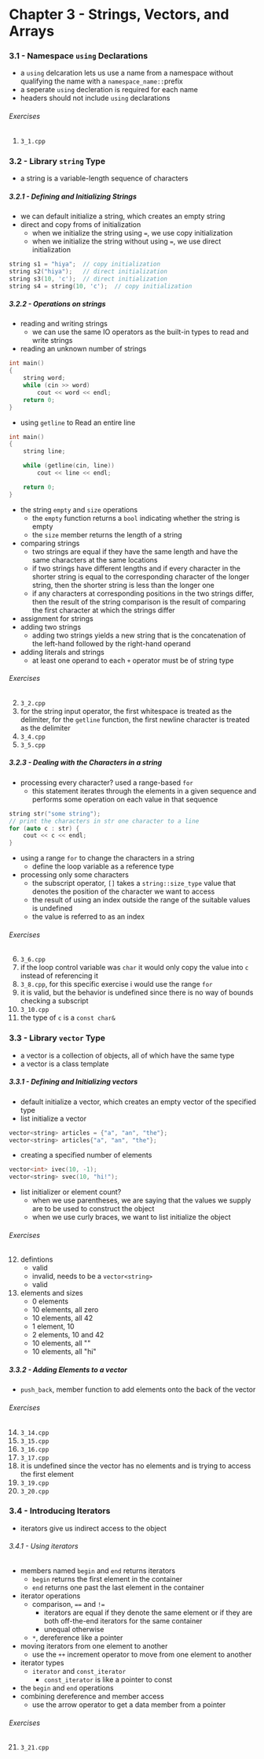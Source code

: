 # Chapter 3 - Strings, Vectors, and Arrays

### 3.1 - Namespace `using` Declarations
- a `using` delcaration lets us use a name from a namespace without qualifying the name with a `namespace_name::`prefix
- a seperate `using` decleration is required for each name
- headers should not include `using` declarations

###### Exercises
1. `3_1.cpp`

### 3.2 - Library `string` Type
- a string is a variable-length sequence of characters

##### 3.2.1 - Defining and Initializing Strings
- we can default initialize a string, which creates an empty string 
- direct and copy froms of initialization
    - when we initialize the string using `=`, we use copy initialization
    - when we initialize the string without using `=`, we use direct initialization

```cpp
string s1 = "hiya";  // copy initialization
string s2("hiya");   // direct initialization
string s3(10, 'c');  // direct initialization
string s4 = string(10, 'c');  // copy initialization
```

##### 3.2.2 - Operations on strings
- reading and writing strings
    - we can use the same IO operators as the built-in types to read and write strings
- reading an unknown number of strings

```cpp
int main()
{
    string word;
    while (cin >> word)
        cout << word << endl;
    return 0;
}
```

- using `getline` to Read an entire line

```cpp
int main()
{
    string line;

    while (getline(cin, line))
        cout << line << endl;

    return 0;
}
```

- the string `empty` and `size` operations
    - the `empty` function returns a `bool` indicating whether the string is empty
    - the `size` member returns the length of a string
- comparing strings
    - two strings are equal if they have the same length and have the same characters at the same locations
    - if two strings have different lengths and if every character in the shorter string is equal to the corresponding character of the longer string, then the shorter string is less than the longer one
    - if any characters at corresponding positions in the two strings differ, then the result of the string comparison is the result of comparing the first character at which the strings differ
- assignment for strings
- adding two strings
    - adding two strings yields a new string that is the concatenation of the left-hand followed by the right-hand operand
- adding literals and strings
    - at least one operand to each `+` operator must be of string type

###### Exercises
2. `3_2.cpp`
3. for the string input operator, the first whitespace is treated as the delimiter, for the `getline` function, the first newline character is treated as the delimiter
4. `3_4.cpp`
5. `3_5.cpp`

##### 3.2.3 - Dealing with the Characters in a string
- processing every character? used a range-based `for`
    - this statement iterates through the elements in a given sequence and performs some operation on each value in that sequence

```cpp
string str("some string");
// print the characters in str one character to a line
for (auto c : str) {
    cout << c << endl;
}
```

- using a range `for` to change the characters in a string
    - define the loop variable as a reference type
- processing only some characters
    - the subscript operator, `[]` takes a `string::size_type` value that denotes the position of the character we want to access
    - the result of using an index outside the range of the suitable values is undefined
    - the value is referred to as an index

###### Exercises
6. `3_6.cpp`
7. if the loop control variable was `char` it would only copy the value into `c` instead of referencing it
8. `3_8.cpp`, for this specific exercise i would use the range `for`
9. it is valid, but the behavior is undefined since there is no way of bounds checking a subscript
10. `3_10.cpp`
11. the type of `c` is a `const char&`

### 3.3 - Library `vector` Type
- a vector is a collection of objects, all of which have the same type
- a vector is a class template

##### 3.3.1 - Defining and Initializing vectors
- default initialize a vector, which creates an empty vector of the specified type
- list initialize a vector

```cpp
vector<string> articles = {"a", "an", "the"};
vector<string> articles{"a", "an", "the"};
```

- creating a specified number of elements

```cpp
vector<int> ivec(10, -1);
vector<string> svec(10, "hi!");
```

- list initializer or element count?
    - when we use parentheses, we are saying that the values we supply are to be used to construct the object
    - when we use curly braces, we want to list initialize the object

###### Exercises
12. defintions
    - valid
    - invalid, needs to be a `vector<string>`
    - valid
13. elements and sizes
    - 0 elements
    - 10 elements, all zero
    - 10 elements, all 42
    - 1 element, 10
    - 2 elements, 10 and 42
    - 10 elements, all ""
    - 10 elements, all "hi"

##### 3.3.2 - Adding Elements to a vector
- `push_back`, member function to add elements onto the back of the vector

###### Exercises
14. `3_14.cpp`
15. `3_15.cpp`
16. `3_16.cpp`
17. `3_17.cpp`
18. it is undefined since the vector has no elements and is trying to access the first element
19. `3_19.cpp`
20. `3_20.cpp`

### 3.4 - Introducing Iterators
- iterators give us indirect access to the object

###### 3.4.1 - Using iterators
- members named `begin` and `end` returns iterators
    - `begin` returns the first element in the container
    - `end` returns one past the last element in the container
- iterator operations
    - comparison, `==` and `!=`
        - iterators are equal if they denote the same element or if they are both off-the-end iterators for the same container
        - unequal otherwise
    - `*`, dereference like a pointer
- moving iterators from one element to another
    - use the `++` increment operator to move from one element to another
- iterator types
    - `iterator` and `const_iterator`
        - `const_iterator` is like a pointer to const
- the `begin` and `end` operations
- combining dereference and member access
    - use the arrow operator to get a data member from a pointer

###### Exercises
21. `3_21.cpp` 
